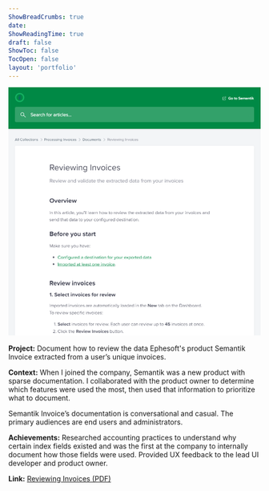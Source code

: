```yaml
---
ShowBreadCrumbs: true
date: 
ShowReadingTime: true
draft: false
ShowToc: false
TocOpen: false
layout: 'portfolio'
---
```


[![Reviewing Invoices Screenshot](reviewinginvoices.PNG)](https://drive.google.com/file/d/19SCUNggu-woLs1265ijCOCLT2O0EZ-0G/view?usp=sharing)


**Project:** Document how to review the data Ephesoft's product Semantik Invoice extracted from a user’s unique invoices.

**Context:** When I joined the company, Semantik was a new product with sparse documentation.  I collaborated with the product owner to determine which features were used the most, then used that information to prioritize what to document.

Semantik Invoice’s documentation is conversational and casual. The primary audiences are end users and administrators.

**Achievements:** Researched accounting practices to understand why certain index fields existed and was the first at the company to internally document how those fields were used. Provided UX feedback to the lead UI developer and product owner.

**Link:** [Reviewing Invoices (PDF)](https://drive.google.com/file/d/19SCUNggu-woLs1265ijCOCLT2O0EZ-0G/view?usp=sharing)